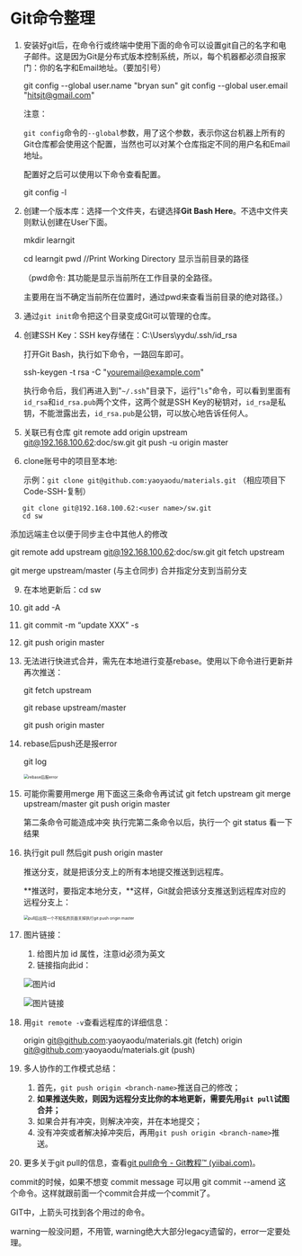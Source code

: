 # Git命令整理

1. 安装好git后，在命令行或终端中使用下面的命令可以设置git自己的名字和电子邮件。这是因为Git是分布式版本控制系统，所以，每个机器都必须自报家门：你的名字和Email地址。（要加引号）

   git config --global user.name "bryan sun"
   git config --global user.email "hitsjt@gmail.com"

   注意：

   `git config`命令的`--global`参数，用了这个参数，表示你这台机器上所有的Git仓库都会使用这个配置，当然也可以对某个仓库指定不同的用户名和Email地址。

   配置好之后可以使用以下命令查看配置。

   git config -l

2. 创建一个版本库：选择一个文件夹，右键选择**Git Bash Here**。不选中文件夹则默认创建在User下面。

   mkdir learngit

   cd learngit
   pwd                                        //Print Working Directory 显示当前目录的路径

   （pwd命令: 其功能是显示当前所在工作目录的全路径。

   主要用在当不确定当前所在位置时，通过pwd来查看当前目录的绝对路径。）

3. 通过`git init`命令把这个目录变成Git可以管理的仓库。

4. 创建SSH Key：SSH key存储在：C:\Users\yydu/.ssh/id_rsa

   打开Git Bash，执行如下命令，一路回车即可。

   ssh-keygen -t rsa -C "youremail@example.com"

   执行命令后，我们再进入到"`~/.ssh`"目录下，运行"`ls`"命令，可以看到里面有`id_rsa`和`id_rsa.pub`两个文件，这两个就是SSH Key的秘钥对，`id_rsa`是私钥，不能泄露出去，`id_rsa.pub`是公钥，可以放心地告诉任何人。

6. 关联已有仓库
   git remote add origin upstream git@192.168.100.62:doc/sw.git
   git push -u origin master

6. clone账号中的项目至本地: 

   示例：`git clone git@github.com:yaoyaodu/materials.git` （相应项目下Code-SSH-复制）     
``` 
   git clone git@192.168.100.62:<user name>/sw.git 
   cd sw
```
   添加远端主仓以便于同步主仓中其他人的修改     

   git remote add upstream git@192.168.100.62:doc/sw.git 
   git fetch upstream 

   git merge upstream/master  (与主仓同步) 合并指定分支到当前分支

9. 在本地更新后：cd sw

10. git add -A

11. git commit -m “update XXX” -s

12. git push origin master

13. 无法进行快进式合并，需先在本地进行变基rebase。使用以下命令进行更新并再次推送：

    git fetch upstream 

    git rebase upstream/master 

    git push origin master

14. rebase后push还是报error

    git log

    <img src="https://i.loli.net/2021/07/27/K9MwQ4ACtkO5YRc.png" alt="rebase后报error" style="zoom: 50%;" />

15. 可能你需要用merge  用下面这三条命令再试试
    git fetch upstream
    git merge upstream/master
    git push origin master
    
    第二条命令可能造成冲突
    执行完第二条命令以后，执行一个  git status 看一下结果

14. 执行git pull 然后git push origin master

    推送分支，就是把该分支上的所有本地提交推送到远程库。

    **推送时，要指定本地分支，**这样，Git就会把该分支推送到远程库对应的远程分支上：

    <img src="https://i.loli.net/2021/07/27/xPnl16VN8JMRTwB.png" alt="pull后出现一个不知名的页面关掉执行git push origin master" style="zoom:50%;" />

15. 图片链接：

    1. 给图片加 id 属性，注意id必须为英文
    2. 链接指向此id：

    ![图片id](https://i.loli.net/2021/07/27/KeGHD3lryV4dQcL.png)

    ![图片链接](https://i.loli.net/2021/07/27/vAEUB4S3y5u12mX.png)

16. 用`git remote -v`查看远程库的详细信息：

    origin  git@github.com:yaoyaodu/materials.git (fetch)
    origin  git@github.com:yaoyaodu/materials.git (push)

17. 多人协作的工作模式总结：

    1. 首先，`git push origin <branch-name>`推送自己的修改；
    2. **如果推送失败，则因为远程分支比你的本地更新，需要先用`git pull`试图合并；**
    3. 如果合并有冲突，则解决冲突，并在本地提交；
    4. 没有冲突或者解决掉冲突后，再用`git push origin <branch-name>`推送。

18. 更多关于git pull的信息，查看[git pull命令 - Git教程™ (yiibai.com)](https://www.yiibai.com/git/git_pull.html)。



commit的时候，如果不想变 commit message 可以用 git commit --amend 这个命令。这样就跟前面一个commit合并成一个commit了。

GIT中，上箭头可找到各个用过的命令。

warning一般没问题，不用管, warning绝大大部分legacy遗留的，error一定要处理。